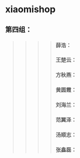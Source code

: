 # xiaomishop

## 第四组：

>>>> ### 薛浩：
>>>> ### 王楚云：
>>>> ### 方秋燕：
>>>> ### 黄圆霞：
>>>> ### 刘海兰：
>>>> ### 范翼泽：
>>>> ### 汤顺志：
>>>> ### 张鑫磊：


